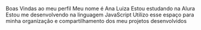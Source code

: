 Boas Vindas ao meu perfil
Meu nome é Ana Luiza
Estou estudando na Alura
Estou me desenvolvendo na linguagem JavaScript
Utilizo esse espaço para minha organização e compartilhamento dos meu projetos desenvolvidos
